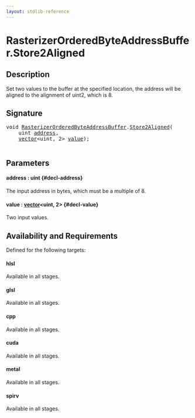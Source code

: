 ```yaml
---
layout: stdlib-reference
---
```


# RasterizerOrderedByteAddressBuffer\.Store2Aligned

## Description

Set two values to the buffer at the specified location, the address will be aligned
to the alignment of  <span class='code'>uint2</span>, which is 8.



## Signature 

<pre>
<span class="code_keyword">void</span> <a href="/stdlib-reference/types/rasterizerorderedbyteaddressbuffer-0ahls/index" class="code_type">RasterizerOrderedByteAddressBuffer</a>.<a href="/stdlib-reference/types/rasterizerorderedbyteaddressbuffer-0ahls/store2aligned-06">Store2Aligned</a>(
    <span class="code_keyword">uint</span> <a href="/stdlib-reference/types/rasterizerorderedbyteaddressbuffer-0ahls/store2aligned-06#decl-address" class="code_param">address</a>,
    <a href="/stdlib-reference/types/vector/index" class="code_type">vector</a>&lt;<span class="code_keyword">uint</span>, 2&gt; <a href="/stdlib-reference/types/rasterizerorderedbyteaddressbuffer-0ahls/store2aligned-06#decl-value" class="code_param">value</a>);

</pre>

## Parameters

#### address  : uint {#decl-address}
The input address in bytes, which must be a multiple of 8.

#### value  : [vector](/stdlib-reference/types/vector/index)\<uint, 2\> {#decl-value}
Two input values.


## Availability and Requirements

Defined for the following targets:

#### hlsl
Available in all stages.

#### glsl
Available in all stages.

#### cpp
Available in all stages.

#### cuda
Available in all stages.

#### metal
Available in all stages.

#### spirv
Available in all stages.



